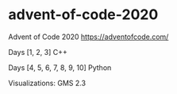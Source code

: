 # advent-of-code-2020
Advent of Code 2020 https://adventofcode.com/

Days [1, 2, 3] C++

Days [4, 5, 6, 7, 8, 9, 10] Python

Visualizations: GMS 2.3
